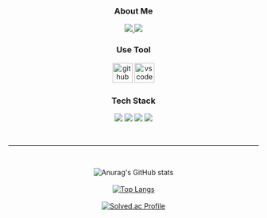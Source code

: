 <div align="center">
  <h3>About Me</h3>
   <a href="(https://twilight-heart-c0e.notion.site/MainPage-c768eef950fe4693b3c092a5d9b94c3d)" target="_blank">
     <img src="https://img.shields.io/badge/notion-000000?style=for-the-badge&logo=Notion&logoColor=ffffff"/>
  </a>
  <img src="https://img.shields.io/badge/d__hun__00-e4405f?style=for-the-badge&logo=Instagram&logoColor=ffffff"/>
  <br>
  <h3>Use Tool</h3>
  <img src="https://camo.githubusercontent.com/6c8e86dfc77346d4388b8e064db73017a210f18e2cd18e74779ea34f2d630f4a/68747470733a2f2f63646e2e6a7364656c6976722e6e65742f67682f64657669636f6e732f64657669636f6e2f69636f6e732f6769746875622f6769746875622d6f726967696e616c2e737667" alt="github" width="40" height="40" data-canonical-src="https://cdn.jsdelivr.net/gh/devicons/devicon/icons/github/github-original.svg" style="max-width: 100%;">
    <img src="https://camo.githubusercontent.com/5fa137d222dde7b69acd22c6572a065ce3656e6ffa1f5e88c1b5c7a935af3cc6/68747470733a2f2f63646e2e6a7364656c6976722e6e65742f67682f64657669636f6e732f64657669636f6e2f69636f6e732f7673636f64652f7673636f64652d6f726967696e616c2e737667" alt="vscode" width="40" height="40" data-canonical-src="https://cdn.jsdelivr.net/gh/devicons/devicon/icons/vscode/vscode-original.svg" style="max-width: 100%;">
  
  
  <h3>Tech Stack</h3>
    <img src="https://img.shields.io/badge/C-black?style=for-the-badge&logo=C&logoColor=A8B9CC"/>
    <img src="https://img.shields.io/badge/C++-black?style=for-the-badge&logo=C%2B%2B&logoColor=00599C"/>
    <img src="https://img.shields.io/badge/HTML5-black?style=for-the-badge&logo=HTML5&logoColor=E34F26"/>
    <img src="https://img.shields.io/badge/JS-black?style=for-the-badge&logo=JavaScript&logoColor=F7DF1E"/><br>
  
  <br><hr><br>
  
 


![Anurag's GitHub stats](https://github-readme-stats.vercel.app/api?username=Hun3431&show_icons=true&theme=default)
<br><br>
[![Top Langs](https://github-readme-stats.vercel.app/api/top-langs/?username=Hun3431&layout=compact)](https://github.com/anuraghazra/github-readme-stats)
<br><br>
[![Solved.ac Profile](http://mazassumnida.wtf/api/v2/generate_badge?boj=20193210)](https://solved.ac/20193210/)
</div>
